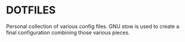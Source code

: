 # DOTFILES

Personal collection of various config files.
GNU stow is used to create a final configuration combining those various pieces.
